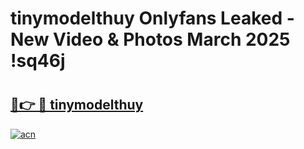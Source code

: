# tinymodelthuy Onlyfans Leaked - New Video & Photos March 2025 !sq46j

# <h2><a href="https://22i708.iuczelnia.edu.pl?title=tinymodelthuy&ref=sq46j">🔗👉 🔴 tinymodelthuy</a></h2>

[![acn](https://github.com/user-attachments/assets/0f9c940e-d8b0-45ae-aac7-cd30a18b3e1c)](https://22i708.iuczelnia.edu.pl?title=tinymodelthuy&ref=sq46j)

